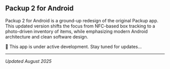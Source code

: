 ## Packup 2 for Android

Packup 2 for Android is a ground-up redesign of the original Packup app. This updated version shifts the focus from NFC-based box tracking to a photo-driven inventory of items, while emphasizing modern Android architecture and clean software design.

🚧 This app is under active development. Stay tuned for updates...

---
_Updated August 2025_
